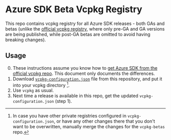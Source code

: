 # Azure SDK Beta Vcpkg Registry
This repo contains vcpkg registry for all Azure SDK releases - both GAs and betas (unlike the [official vcpkg registry](https://github.com/microsoft/vcpkg), where only pre-GA and GA versions are being published, while post-GA betas are omitted to avoid having breaking changes).

## Usage
0. These instructions assume you know how to [get Azure SDK from the official vcpkg repo](https://github.com/Azure/azure-sdk-for-cpp#download--install-the-sdk). This document only documents the differences.
1. Download [`vcpkg-configuration.json`](https://github.com/azure-sdk/vcpkg-betas/blob/main/vcpkg-configuration.json) file from this repository, and put it into your vcpkg directory [^1].
2. Use `vcpkg` as usual.
3. Next time a release is available in this repo, get the updated `vcpkg-configuration.json` (step 1).

[^1]: In case you have other private registries configured in `vcpkg-configuration.json`, or have any other changes there that you don't want to be overwritten, manually merge the changes for the `vcpkg-betas` repo.
